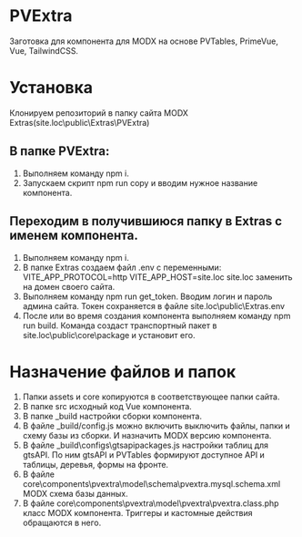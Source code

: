 # PVExtra
Заготовка для компонента для MODX на основе PVTables, PrimeVue, Vue, TailwindCSS.

# Установка
Клонируем репозиторий в папку сайта MODX Extras(site.loc\public\Extras\PVExtra)
## В папке PVExtra:
1. Выполняем команду npm i.
2. Запускаем скрипт npm run copy и вводим нужное название компонента.
## Переходим в получившиюся папку в Extras с именем компонента.
1. Выполняем команду npm i.
2. В папке Extras создаем файл .env c переменными:
VITE_APP_PROTOCOL=http
VITE_APP_HOST=site.loc
site.loc заменить на домен своего сайта.
3. Выполняем команду npm run get_token. Вводим логин и пароль админа сайта. Токен сохраняется в файле site.loc\public\Extras\.env
4. После или во время создания компонента выполняем команду npm run build. Команда создаст транспортный пакет в site.loc\public\core\package и установит его.

# Назначение файлов и папок
1. Папки assets и core копируются в соответствующее папки сайта.
2. В папке src исходный код Vue компонента.
3. В папке _build настройки сборки компонента.
4. В файле _build/config.js можно включить выключить файлы, папки и схему базы из сборки. И назначить MODX версию компонента.
5. В файле _build\configs\gtsapipackages.js настройки таблиц для gtsAPI. По ним gtsAPI и PVTables формируют доступное API и таблицы, деревья, формы на фронте.
6. В файле core\components\pvextra\model\schema\pvextra.mysql.schema.xml MODX схема базы данных.
7. В файле core\components\pvextra\model\pvextra\pvextra.class.php класс MODX компонента. Триггеры и кастомные действия обращаются в него.

 

